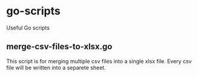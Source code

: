 # go-scripts
Useful Go scripts

## merge-csv-files-to-xlsx.go
This script is for merging multiple csv files into a single xlsx file. Every csv file will be written into a separete sheet.
